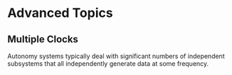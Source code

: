 # Advanced Topics

## Multiple Clocks

Autonomy systems typically deal with significant numbers of independent subsystems that all independently generate data at some frequency.


